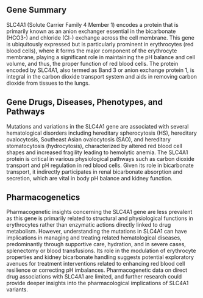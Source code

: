 ## Gene Summary
SLC4A1 (Solute Carrier Family 4 Member 1) encodes a protein that is primarily known as an anion exchanger essential in the bicarbonate (HCO3-) and chloride (Cl-) exchange across the cell membrane. This gene is ubiquitously expressed but is particularly prominent in erythrocytes (red blood cells), where it forms the major component of the erythrocyte membrane, playing a significant role in maintaining the pH balance and cell volume, and thus, the proper function of red blood cells. The protein encoded by SLC4A1, also termed as Band 3 or anion exchange protein 1, is integral in the carbon dioxide transport system and aids in removing carbon dioxide from tissues to the lungs.

## Gene Drugs, Diseases, Phenotypes, and Pathways
Mutations and variations in the SLC4A1 gene are associated with several hematological disorders including hereditary spherocytosis (HS), hereditary ovalocytosis, Southeast Asian ovalocytosis (SAO), and hereditary stomatocytosis (hydrocytosis), characterized by altered red blood cell shapes and increased fragility leading to hemolytic anemia. The SLC4A1 protein is critical in various physiological pathways such as carbon dioxide transport and pH regulation in red blood cells. Given its role in bicarbonate transport, it indirectly participates in renal bicarbonate absorption and secretion, which are vital in body pH balance and kidney function.

## Pharmacogenetics
Pharmacogenetic insights concerning the SLC4A1 gene are less prevalent as this gene is primarily related to structural and physiological functions in erythrocytes rather than enzymatic actions directly linked to drug metabolism. However, understanding the mutations in SLC4A1 can have implications in managing and treating related hematological diseases, predominantly through supportive care, hydration, and in severe cases, splenectomy or blood transfusions. Its role in the modulation of erythrocyte properties and kidney bicarbonate handling suggests potential exploratory avenues for treatment interventions related to enhancing red blood cell resilience or correcting pH imbalances. Pharmacogenetic data on direct drug associations with SLC4A1 are limited, and further research could provide deeper insights into the pharmacological implications of SLC4A1 variants.